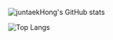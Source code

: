 ![juntaekHong's GitHub stats](https://github-readme-stats-rho-pied-12.vercel.app/api?username=juntaekHong&count_private=true&show_icons=true&hide=stars,issues,contribs&theme=onedark)

![Top Langs](https://github-readme-stats-rho-pied-12.vercel.app/api/top-langs/?username=juntaekHong&exclude_repo=react-native-naver-map,github-readme-stats,react-theme,react-native-webview,JsonToExcel_ExcelToJson,react-native-root-toastreact-native-indicators,react-native-date-picker,wanted,T4server,react-native-pure-chart,HandamProject,react-native-init,nuxt-v3&theme=onedark)
